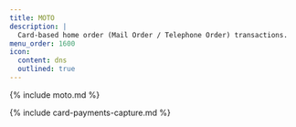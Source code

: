 ```yaml
---
title: MOTO
description: |
  Card-based home order (Mail Order / Telephone Order) transactions.
menu_order: 1600
icon:
  content: dns
  outlined: true
---
```


{% include moto.md %}

{% include card-payments-capture.md %}

